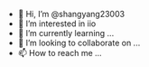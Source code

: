 - 👋 Hi, I’m @shangyang23003
- 👀 I’m interested in iio
- 🌱 I’m currently learning ...
- 💞️ I’m looking to collaborate on ...
- 📫 How to reach me ...

<!---
shangyang23003/shangyang23003 is a ✨ special ✨ repository because its `README.md` (this file) appears on your GitHub profile.
You can click the Preview link to take a look at your changes.
--->
